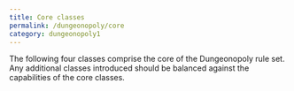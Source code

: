 ```yaml
---
title: Core classes
permalink: /dungeonopoly/core
category: dungeonopoly1
---
```

The following four classes comprise the core of the Dungeonopoly rule set. Any additional classes introduced should be balanced against the capabilities of the core classes.
